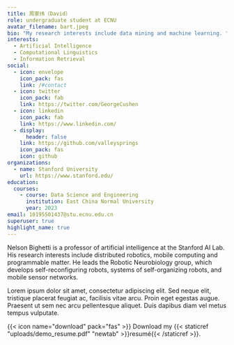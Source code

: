 ```yaml
---
title: 周家纬（David）
role: undergraduate student at ECNU
avatar_filename: bart.jpeg
bio: "My research interests include data mining and machine learning. "
interests:
  - Artificial Intelligence
  - Computational Linguistics
  - Information Retrieval
social:
  - icon: envelope
    icon_pack: fas
    link: /#contact
  - icon: twitter
    icon_pack: fab
    link: https://twitter.com/GeorgeCushen
  - icon: linkedin
    icon_pack: fab
    link: https://www.linkedin.com/
  - display:
      header: false
    link: https://github.com/valleysprings
    icon_pack: fas
    icon: github
organizations:
  - name: Stanford University
    url: https://www.stanford.edu/
education:
  courses:
    - course: Data Science and Engineering
      institution: East China Normal University
      year: 2023
email: 10195501437@stu.ecnu.edu.cn
superuser: true
highlight_name: true
---
```


Nelson Bighetti is a professor of artificial intelligence at the Stanford AI Lab. His research interests include distributed robotics, mobile computing and programmable matter. He leads the Robotic Neurobiology group, which develops self-reconfiguring robots, systems of self-organizing robots, and mobile sensor networks.

Lorem ipsum dolor sit amet, consectetur adipiscing elit. Sed neque elit, tristique placerat feugiat ac, facilisis vitae arcu. Proin eget egestas augue. Praesent ut sem nec arcu pellentesque aliquet. Duis dapibus diam vel metus tempus vulputate.

{{< icon name="download" pack="fas" >}} Download my {{< staticref "uploads/demo_resume.pdf" "newtab" >}}resumé{{< /staticref >}}.
